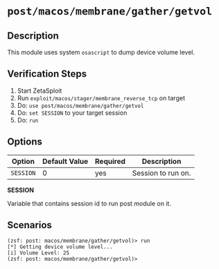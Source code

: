 # `post/macos/membrane/gather/getvol`

## Description

This module uses system `osascript` to dump device volume level.

## Verification Steps

1. Start ZetaSploit
2. Run `exploit/macos/stager/membrane_reverse_tcp` on target
3. Do: `use post/macos/membrane/gather/getvol`
4. Do: `set SESSION` to your target session
5. Do: `run`

## Options

| Option    | Default Value | Required | Description        |
|-----------|---------------|----------|--------------------|
| `SESSION` | 0             | yes      | Session to run on. |

**SESSION**

Variable that contains session id to run post module on it.

## Scenarios

```
(zsf: post: macos/membrane/gather/getvol)> run
[*] Getting device volume level...
[i] Volume Level: 25
(zsf: post: macos/membrane/gather/getvol)>
```
